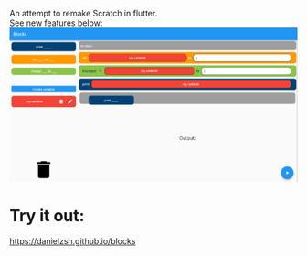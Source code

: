 An attempt to remake Scratch in flutter.<br>
See new features below:
![](images/features.png)
# Try it out:
https://danielzsh.github.io/blocks
